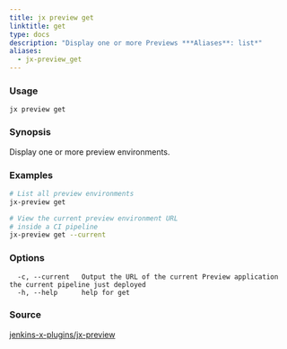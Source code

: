 ```yaml
---
title: jx preview get
linktitle: get
type: docs
description: "Display one or more Previews ***Aliases**: list*"
aliases:
  - jx-preview_get
---
```


### Usage

```
jx preview get
```

### Synopsis

Display one or more preview environments.

### Examples

  ```bash
  # List all preview environments
  jx-preview get
  
  # View the current preview environment URL
  # inside a CI pipeline
  jx-preview get --current

  ```

### Options

```
  -c, --current   Output the URL of the current Preview application the current pipeline just deployed
  -h, --help      help for get
```

### Source

[jenkins-x-plugins/jx-preview](https://github.com/jenkins-x-plugins/jx-preview)
